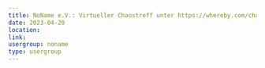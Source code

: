 ```yaml
---
title: NoName e.V.: Virtueller Chaostreff unter https://whereby.com/chaos-hd?roundedCornersOff
date: 2023-04-20
location: 
link: 
usergroup: noname
type: usergroup
---
```

